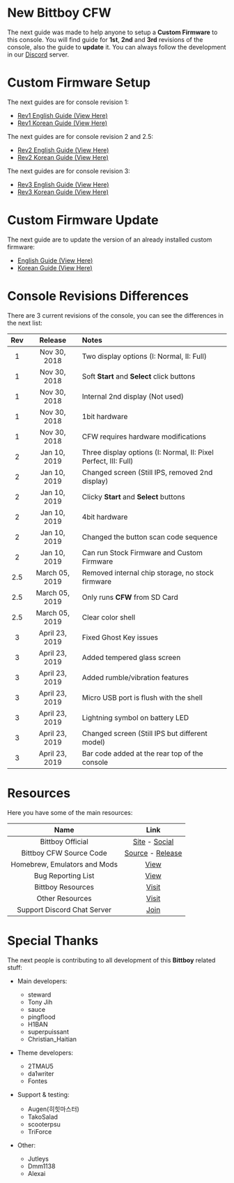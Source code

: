 # New Bittboy CFW

The next guide was made to help anyone to setup a **Custom Firmware** to this console. You will find guide for **1st**, **2nd** and **3rd** revisions of the console, also the guide to **update** it. You can always follow the development in our [Discord](https://discord.me/retrogamehandhelds) server.

# Custom Firmware Setup

The next guides are for console revision 1:

- [Rev1 English Guide (View Here)](https://github.com/TriForceX/New-Bittboy-CFW/blob/master/Rev1-Guide-EN.md)
- [Rev1 Korean Guide (View Here)](https://github.com/TriForceX/New-Bittboy-CFW/blob/master/Rev1-Guide-KO.md)

The next guides are for console revision 2 and 2.5:

- [Rev2 English Guide (View Here)](https://github.com/TriForceX/New-Bittboy-CFW/blob/master/Rev2-Guide-EN.md)
- [Rev2 Korean Guide (View Here)](https://github.com/TriForceX/New-Bittboy-CFW/blob/master/Rev2-Guide-KO.md)

The next guides are for console revision 3:

- [Rev3 English Guide (View Here)](https://github.com/TriForceX/New-Bittboy-CFW/blob/master/Rev3-Guide-EN.md)
- [Rev3 Korean Guide (View Here)](https://github.com/TriForceX/New-Bittboy-CFW/blob/master/Rev3-Guide-KO.md)

# Custom Firmware Update

The next guide are to update the version of an already installed custom firmware:

- [English Guide (View Here)](https://github.com/TriForceX/New-Bittboy-CFW/blob/master/Update-CFW-EN.md)
- [Korean Guide (View Here)](https://github.com/TriForceX/New-Bittboy-CFW/blob/master/Update-CFW-KO.md)

# Console Revisions Differences

There are 3 current revisions of the console, you can see the differences in the next list:

Rev | Release | Notes
:------------: | :------------: | :------------
1 | Nov 30, 2018 | Two display options (I: Normal, II: Full)
1 | Nov 30, 2018 | Soft **Start** and **Select** click buttons
1 | Nov 30, 2018 | Internal 2nd display (Not used)
1 | Nov 30, 2018 | 1bit hardware
1 | Nov 30, 2018 | CFW requires hardware modifications
2 | Jan 10, 2019 | Three display options (I: Normal, II: Pixel Perfect, III: Full)
2 | Jan 10, 2019 | Changed screen (Still IPS, removed 2nd display)
2 | Jan 10, 2019 | Clicky **Start** and **Select** buttons
2 | Jan 10, 2019 | 4bit hardware
2 | Jan 10, 2019 | Changed the button scan code sequence
2 | Jan 10, 2019 | Can run Stock Firmware and Custom Firmware
2.5 | March 05, 2019 | Removed internal chip storage, no stock firmware
2.5 | March 05, 2019 | Only runs **CFW** from SD Card
2.5 | March 05, 2019 | Clear color shell
3 | April 23, 2019 | Fixed Ghost Key issues
3 | April 23, 2019 | Added tempered glass screen
3 | April 23, 2019 | Added rumble/vibration features
3 | April 23, 2019 | Micro USB port is flush with the shell
3 | April 23, 2019 | Lightning symbol on battery LED
3 | April 23, 2019 | Changed screen (Still IPS but different model)
3 | April 23, 2019 | Bar code added at the rear top of the console

# Resources

Here you have some of the main resources:

Name | Link
:------------: | :------------:
Bittboy Official | [Site](https://www.bittboy.com) - [Social](https://www.facebook.com/groups/bittboy)
Bittboy CFW Source Code | [Source](https://github.com/steward-fu/miyoo) - [Release](https://github.com/steward-fu/miyoo/releases)
Homebrew, Emulators and Mods | [View](https://github.com/TriForceX/NewBittboyCFW/wiki)
Bug Reporting List | [View](https://github.com/TriForceX/NewBittboyCFW/wiki/Bug-Reporting)
Bittboy Resources | [Visit](https://mega.nz/#F!Mtx2TQgY!NemldbLY3j-3DrSgntLFXQ!U4wy1KLb)
Other Resources | [Visit](https://gameblabla.nl/files/ipk/bittboy)
Support Discord Chat Server | [Join](https://discord.me/retrogamehandhelds)

# Special Thanks

The next people is contributing to all development of this **Bittboy** related stuff:

- Main developers:
  - steward
  - Tony Jih
  - sauce
  - pingflood
  - H1BAN
  - superpuissant
  - Christian_Haitian

- Theme developers:
  - 2TMAU5
  - da1writer
  - Fontes
  
- Support & testing:
  - Augen(히힛마스터)
  - TakoSalad
  - scooterpsu
  - TriForce

- Other:
  - Jutleys
  - Dmm1138
  - Alexai
